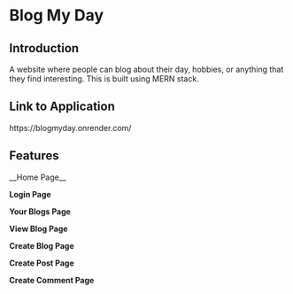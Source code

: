# Blog My Day


<h2>Introduction</h2>
A website where people can blog about their day, hobbies, or anything that they find interesting. This is built using MERN stack.


<h2>Link to Application</h2>
https://blogmyday.onrender.com/


<h2>Features</h2>
__Home Page__ 

__Login Page__ 

__Your Blogs Page__ 

__View Blog Page__ 

__Create Blog Page__ 

__Create Post Page__ 

__Create Comment Page__ 
